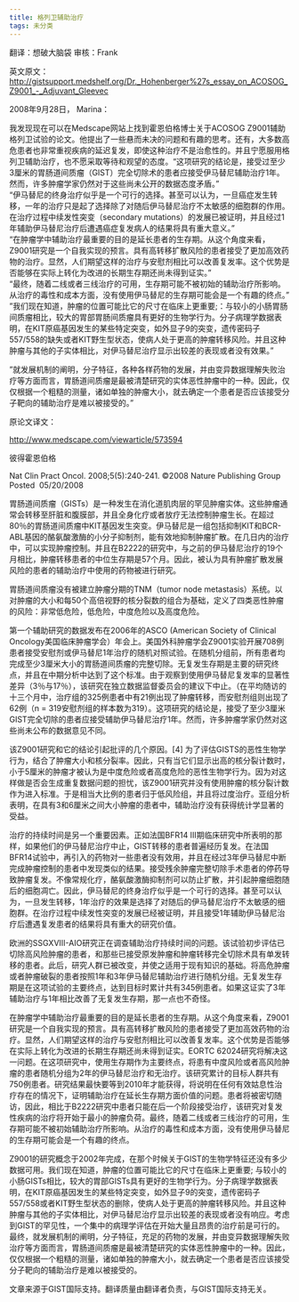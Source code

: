 ```yaml
---
title: 格列卫辅助治疗
tags: 未分类
---
```


翻译：想破大脑袋 审核：Frank

英文原文：http://gistsupport.medshelf.org/Dr._Hohenberger%27s_essay_on_ACOSOG_Z9001_-_Adjuvant_Gleevec

2008年9月28日， Marina：

我发现现在可以在Medscape网站上找到霍恩伯格博士关于ACOSOG Z9001辅助格列卫试验的论文。他提出了一些悬而未决的问题和有趣的思考。还有，大多数高危患者也非常重视疾病的延迟复发，即使这种治疗不是治愈性的。并且宁愿服用格列卫辅助治疗，也不愿采取等待和观望的态度。“这项研究的结论是，接受过至少3厘米的胃肠道间质瘤（GIST）完全切除术的患者应接受伊马替尼辅助治疗1年。然而，许多肿瘤学家仍然对于这些尚未公开的数据态度矛盾。”<br />
“伊马替尼的终身治疗似乎是一个可行的选择。甚至可以认为，一旦癌症发生转移，一年的治疗只是起了选择除了对随后伊马替尼治疗不太敏感的细胞群的作用。在治疗过程中续发性突变（secondary mutations）的发展已被证明，并且经过1年辅助伊马替尼治疗后遭遇癌症复发病人的结果将具有重大意义。”<br />
“在肿瘤学中辅助治疗最重要的目的是延长患者的生存期。从这个角度来看，Z9001研究是一个自我实现的预言。具有高转移扩散风险的患者接受了更加高效药物的治疗。显然，人们期望这样的治疗与安慰剂相比可以改善复发率。这个优势是否能够在实际上转化为改进的长期生存期还尚未得到证实。”<br />
“最终，随着二线或者三线治疗的可用，生存期可能不被初始的辅助治疗所影响。从治疗的毒性和成本方面，没有使用伊马替尼的生存期可能会是一个有趣的终点。”<br />
”我们现在知道，肿瘤的位置可能比它的尺寸在临床上更重要;：与较小的小肠胃肠间质瘤相比，较大的胃部胃肠间质瘤具有更好的生物学行为。分子病理学数据表明，在KIT原癌基因发生的某些特定突变，如外显子9的突变，遗传密码子557/558的缺失或者KIT野生型状态，使病人处于更高的肿瘤转移风险。并且这种肿瘤与其他的子实体相比，对伊马替尼治疗显示出较差的表现或者没有效果。”

”就发展机制的阐明，分子特征，各种各样药物的发展，并由变异数据理解失败治疗等方面而言，胃肠道间质瘤是最被清楚研究的实体恶性肿瘤中的一种。因此，仅仅根据一个粗糙的测量，诸如单独的肿瘤大小，就去确定一个患者是否应该接受分子靶向的辅助治疗是难以被接受的。”

原论文译文：

http://www.medscape.com/viewarticle/573594

彼得霍恩伯格

Nat Clin Pract Oncol. 2008;5(5):240-241. ©2008 Nature Publishing Group Posted  05/20/2008

胃肠道间质瘤（GISTs）是一种发生在消化道肌肉层的罕见肿瘤实体。这些肿瘤通常会转移至肝脏和腹膜部，并且全身化疗或者放疗无法控制肿瘤生长。在超过80％的胃肠道间质瘤中KIT基因发生突变。伊马替尼是一组包括抑制KIT和BCR-ABL基因的酪氨酸激酶的小分子抑制剂，能有效地抑制肿瘤扩散。在几日内的治疗中，可以实现肿瘤控制。并且在B2222的研究中，与之前的伊马替尼治疗的19个月相比，肿瘤转移患者的中位生存期是57个月。因此，被认为具有肿瘤扩散发展风险的患者的辅助治疗中使用的药物被进行研究。

胃肠道间质瘤没有被建立肿瘤分期的TNM（tumor node metastasis）系统。以对肿瘤的大小和每50个高倍视野的核分裂数的组合为基础，定义了四类恶性肿瘤的风险：非常低危险，低危险，中度危险以及高度危险。

第一个辅助研究的数据发布在2006年的ASCO (American Society of Clinical Oncology美国临床肿瘤学会）年会上。美国外科肿瘤学会Z9001实验开展708例患者接受安慰剂或伊马替尼1年治疗的随机对照试验。在随机分组前，所有患者均完成至少3厘米大小的胃肠道间质瘤的完整切除。无复发生存期是主要的研究终点，并且在中期分析中达到了这个标准。由于观察到使用伊马替尼复发率的显著性差异（3％与17％），该研究在独立数据监督委员会的建议下中止。（在平均随访的十三个月中，治疗组的325例患者中有21例出现了肿瘤转移，而安慰剂组则出现了62例（n = 319安慰剂组的样本数为319）。这项研究的结论是，接受了至少3厘米GIST完全切除的患者应接受辅助伊马替尼治疗1年。然而，许多肿瘤学家仍然对这些尚未公布的数据意见不同。

该Z9001研究和它的结论引起批评的几个原因。[4] 为了评估GISTS的恶性生物学行为，结合了肿瘤大小和核分裂率。因此，只有当它们显示出高的核分裂计数时，小于5厘米的肿瘤才被认为是中度危险或者高度危险的恶性生物学行为。因为对这样做是否会生成重复数据问题的担忧，该Z9001研究并没有使用肿瘤的核分裂计数作为进入标准。于是相当大比例的患者归于低风险组，并且将过度治疗。亚组分析表明，在具有3和6厘米之间大小肿瘤的患者中，辅助治疗没有获得统计学显著的受益。

治疗的持续时间是另一个重要因素。正如法国BFR14 Ⅲ期临床研究中所表明的那样，如果他们的伊马替尼治疗中止，GIST转移的患者普遍经历复发。在法国BFR14试验中，再引入的药物对一些患者没有效用，并且在经过3年伊马替尼中断完成肿瘤控制的患者中发现类似的结果。接受残余肿瘤完整切除手术患者的停药导致肿瘤复发。不像常规化疗，酪氨酸激酶抑制剂可以防止扩散，并引起肿瘤细胞随后的细胞凋亡。因此，伊马替尼的终身治疗似乎是一个可行的选择。甚至可以认为，一旦发生转移，1年治疗的效果是选择了对随后的伊马替尼治疗不太敏感的细胞群。在治疗过程中续发性突变的发展已经被证明，并且接受1年辅助伊马替尼治疗后遭遇复发患者的结果将具有重大的研究价值。

欧洲的SSGXVIII-AIO研究正在调查辅助治疗持续时间的问题。该试验初步评估已切除高风险肿瘤的患者，和那些已接受原发肿瘤和肿瘤转移完全切除术具有单发转移的患者。此后，研究人群已被改变，并使之适用于现有知识的基础。将高危肿瘤或者肿瘤破裂的患者按照1年和3年伊马替尼辅助治疗进行随机分组。无复发生存期是在这项试验的主要终点，达到目标时累计共有345例患者。如果这证实了3年辅助治疗与1年相比改善了无复发生存期，那一点也不奇怪。

在肿瘤学中辅助治疗最重要的目的是延长患者的生存期。从这个角度来看，Z9001研究是一个自我实现的预言。具有高转移扩散风险的患者接受了更加高效药物的治疗。显然，人们期望这样的治疗与安慰剂相比可以改善复发率。这个优势是否能够在实际上转化为改进的长期生存期还尚未得到证实。EORTC 62024研究将解决这一问题。在这项研究中，使用生存期作为主要终点，将患有中度风险或者高风险肿瘤的患者随机分组为2年的伊马替尼治疗和无治疗。该研究累计的目标人群共有750例患者。研究结果最快要等到2010年才能获得，将说明在任何有效姑息性治疗存在的情况下，证明辅助治疗在延长生存期方面价值的问题。患者将被密切随访，因此，相比于B2222研究中患者只能在后一个阶段接受治疗，该研究对复发性疾病的治疗将开始于最小的肿瘤负荷。最终，随着二线或者三线治疗的可用，生存期可能不被初始辅助治疗所影响。从治疗的毒性和成本方面，没有使用伊马替尼的生存期可能会是一个有趣的终点。

Z9001的研究概念于2002年完成，在那个时候关于GIST的生物学特征还没有多少数据可用。我们现在知道，肿瘤的位置可能比它的尺寸在临床上更重要; 与较小的小肠GISTs相比，较大的胃部GISTs具有更好的生物学行为。分子病理学数据表明，在KIT原癌基因发生的某些特定突变，如外显子9的突变，遗传密码子557/558或者KIT野生型状态的删除，使病人处于更高的肿瘤转移风险。并且这种肿瘤与其他的子实体相比，对伊马替尼治疗显示出较差的表现或者没有响应。考虑到GIST的罕见性，一个集中的病理学评估在开始大量且昂贵的治疗前是可行的。最终，就发展机制的阐明，分子特征，充足的药物的发展，并由变异数据理解失败治疗等方面而言，胃肠道间质瘤是最被清楚研究的实体恶性肿瘤中的一种。因此，仅仅根据一个粗糙的测量，诸如单独的肿瘤大小，就去确定一个患者是否应该接受分子靶向的辅助治疗是难以被接受的。

文章来源于GIST国际支持。翻译质量由翻译者负责，与GIST国际支持无关。

